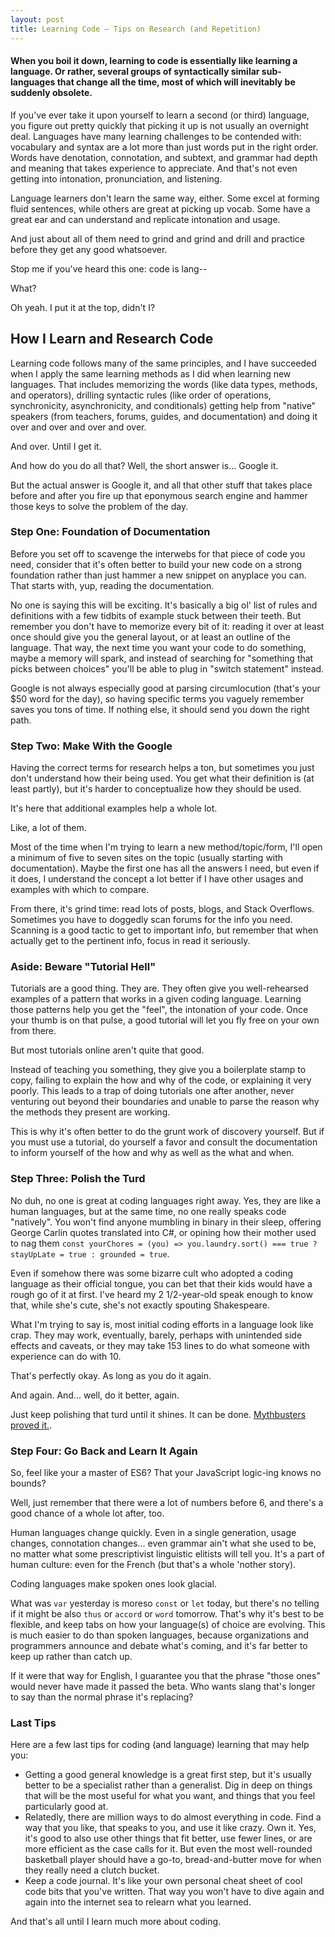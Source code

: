 ```yaml
---
layout: post
title: Learning Code — Tips on Research (and Repetition)
---
```

#### When you boil it down, learning to code is essentially like learning a language. Or rather, several groups of syntactically similar sub-languages that change all the time, most of which will inevitably be suddenly obsolete.


If you've ever take it upon yourself to learn a second (or third) language, you figure out pretty quickly that picking it up is not usually an overnight deal. Languages have many learning challenges to be contended with: vocabulary and syntax are a lot more than just words put in the right order. Words have denotation, connotation, and subtext, and grammar had depth and meaning that takes experience to appreciate. And that's not even getting into intonation, pronunciation, and listening.

Language learners don't learn the same way, either. Some excel at forming fluid sentences, while others are great at picking up vocab. Some have a great ear and can understand and replicate intonation and usage. 

And just about all of them need to grind and grind and drill and practice before they get any good whatsoever.

Stop me if you've heard this one: code is lang--

What?

Oh yeah. I put it at the top, didn't I?

## How I Learn and Research Code

Learning code follows many of the same principles, and I have succeeded when I apply the same learning methods as I did when learning new languages. That includes memorizing the words (like data types, methods, and operators), drilling syntactic rules (like order of operations, synchronicity, asynchronicity, and conditionals) getting help from "native" speakers (from teachers, forums, guides, and documentation) and doing it over and over and over and over.

And over. Until I get it.

And how do you do all that? Well, the short answer is... Google it.

But the actual answer is Google it, and all that other stuff that takes place before and after you fire up that eponymous search engine and hammer those keys to solve the problem of the day.

### Step One: Foundation of Documentation

Before you set off to scavenge the interwebs for that piece of code you need, consider that it's often better to build your new code on a strong foundation rather than just hammer a new snippet on anyplace you can. That starts with, yup, reading the documentation. 

No one is saying this will be exciting. It's basically a big ol' list of rules and definitions with a few tidbits of example stuck between their teeth. But remember you don't have to memorize every bit of it: reading it over at least once should give you the general layout, or at least an outline of the language. That way, the next time you want your code to do something, maybe a memory will spark, and instead of searching for "something that picks between choices" you'll be able to plug in "switch statement" instead.

Google is not always especially good at parsing circumlocution (that's your $50 word for the day), so having specific terms you vaguely remember saves you tons of time. If nothing else, it should send you down the right path.

### Step Two: Make With the Google

Having the correct terms for research helps a ton, but sometimes you just don't understand how their being used. You get what their definition is (at least partly), but it's harder to conceptualize how they should be used.

It's here that additional examples help a whole lot.

Like, a lot of them.

Most of the time when I'm trying to learn a new method/topic/form, I'll open a minimum of five to seven sites on the topic (usually starting with documentation). Maybe the first one has all the answers I need, but even if it does, I understand the concept a lot better if I have other usages and examples with which to compare. 

From there, it's grind time: read lots of posts, blogs, and Stack Overflows. Sometimes you have to doggedly scan forums for the info you need. Scanning is a good tactic to get to important info, but remember that when actually get to the pertinent info, focus in read it seriously.

### Aside: Beware "Tutorial Hell"

Tutorials are a good thing. They are. They often give you well-rehearsed examples of a pattern that works in a given coding language. Learning those patterns help you get the "feel", the intonation of your code. Once your thumb is on that pulse, a good tutorial will let you fly free on your own from there.

But most tutorials online aren't quite that good.

Instead of teaching you something, they give you a boilerplate stamp to copy, failing to explain the how and why of the code, or explaining it very poorly. This leads to a trap of doing tutorials one after another, never venturing out beyond their boundaries and unable to parse the reason why the methods they present are working.

This is why it's often better to do the grunt work of discovery yourself. But if you must use a tutorial, do yourself a favor and consult the documentation to inform yourself of the how and why as well as the what and when.

### Step Three: Polish the Turd

No duh, no one is great at coding languages right away. Yes, they are like a human languages, but at the same time, no one really speaks code "natively". You won't find anyone mumbling in binary in their sleep, offering George Carlin quotes translated into C#, or opining how their mother used to nag them ```const yourChores = (you) => you.laundry.sort() === true ? stayUpLate = true : grounded = true```. 

Even if somehow there was some bizarre cult who adopted a coding language as their official tongue, you can bet that their kids would have a rough go of it at first. I've heard my 2 1/2-year-old speak enough to know that, while she's cute, she's not exactly spouting Shakespeare. 

What I'm trying to say is, most initial coding efforts in a language look like crap. They may work, eventually, barely, perhaps with unintended side effects and caveats, or they may take 153 lines to do what someone with experience can do with 10.

That's perfectly okay. As long as you do it again.

And again. And... well, do it better, again.

Just keep polishing that turd until it shines. It can be done. [Mythbusters proved it.](https://www.facebook.com/MythBusters/videos/10152575703413224). 

### Step Four: Go Back and Learn It Again

So, feel like your a master of ES6? That your JavaScript logic-ing knows no bounds?

Well, just remember that there were a lot of numbers before 6, and there's a good chance of a whole lot after, too.

Human languages change quickly. Even in a single generation, usage changes, connotation changes... even grammar ain't what she used to be, no matter what some prescriptivist linguistic elitists will tell you. It's a part of human culture: even for the French (but that's a whole 'nother story).

Coding languages make spoken ones look glacial.

What was ```var``` yesterday is moreso ```const``` or ```let``` today, but there's no telling if it might be also ```thus``` or ```accord``` or ```word``` tomorrow. That's why it's best to be flexible, and keep tabs on how your language(s) of choice are evolving. This is much easier to do than spoken languages, because organizations and programmers announce and debate what's coming, and it's far better to keep up rather than catch up.

If it were that way for English, I guarantee you that the phrase "those ones" would never have made it passed the beta. Who wants slang that's longer to say than the normal phrase it's replacing?

### Last Tips

Here are a few last tips for coding (and language) learning that may help you:

 * Getting a good general knowledge is a great first step, but it's usually better to be a specialist rather than a generalist. Dig in deep on things that will be the most useful for what you want, and things that you feel particularly good at.
 * Relatedly, there are million ways to do almost everything in code. Find a way that you like, that speaks to you, and use it like crazy. Own it. Yes, it's good to also use other things that fit better, use fewer lines, or are more efficient as the case calls for it. But even the most well-rounded basketball player should have a go-to, bread-and-butter move for when they really need a clutch bucket.
 * Keep a code journal. It's like your own personal cheat sheet of cool code bits that you've written. That way you won't have to dive again and again into the internet sea to relearn what you learned. 

And that's all until I learn much more about coding.